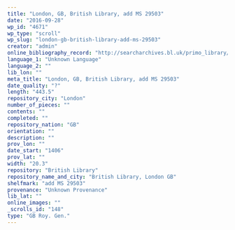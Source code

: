 ```yaml
---
title: "London, GB, British Library, add MS 29503"
date: "2016-09-28"
wp_id: "4671"
wp_type: "scroll"
wp_slug: "london-gb-british-library-add-ms-29503"
creator: "admin"
online_bibliography_record: "http://searcharchives.bl.uk/primo_library/libweb/action/display.do?tabs=detailsTab&ct=display&fn=search&doc=IAMS032-002021023&indx=1&recIds=IAMS032-002021023&recIdxs=0&elementId=0&renderMode=poppedOut&displayMode=full&frbrVersion=&dscnt=1&frbg=&scp.scps=scope%3A%28BL%29&tab=local&dstmp=1393298520089&srt=rank&mode=Basic&dum=true&vl(freeText0)=add+MS+29503&vid=IAMS_VU2"
language_1: "Unknown Language"
language_2: ""
lib_lon: ""
meta_title: "London, GB, British Library, add MS 29503"
date_quality: "?"
length: "443.5"
repository_city: "London"
number_of_pieces: ""
contents: ""
completed: ""
repository_nation: "GB"
orientation: ""
description: ""
prov_lon: ""
date_start: "1406"
prov_lat: ""
width: "20.3"
repository: "British Library"
repository_name_and_city: "British Library, London GB"
shelfmark: "add MS 29503"
provenance: "Unknown Provenance"
lib_lat: ""
online_images: ""
_scrolls_id: "148"
type: "GB Roy. Gen."
---
```



